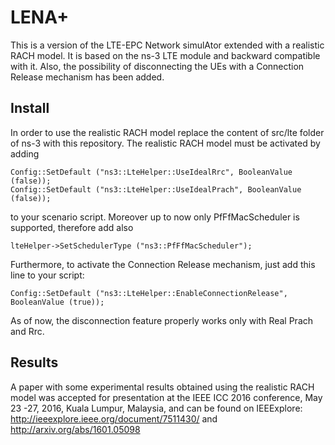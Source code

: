 # LENA+
This is a version of the LTE-EPC Network simulAtor extended with a realistic RACH model. It is based on the ns-3 LTE module and backward compatible with it. Also, the possibility of disconnecting the UEs with a Connection Release mechanism has been added.

## Install
In order to use the realistic RACH model replace the content of src/lte folder of ns-3 with this repository.
The realistic RACH model must be activated by adding 

	Config::SetDefault ("ns3::LteHelper::UseIdealRrc", BooleanValue (false));
	Config::SetDefault ("ns3::LteHelper::UseIdealPrach", BooleanValue (false));  

to your scenario script. 
Moreover up to now only PfFfMacScheduler is supported, therefore add also 

	lteHelper->SetSchedulerType ("ns3::PfFfMacScheduler");

Furthermore, to activate the Connection Release mechanism, just add this line to your script:

	Config::SetDefault ("ns3::LteHelper::EnableConnectionRelease", BooleanValue (true));
As of now, the disconnection feature properly works only with Real Prach and Rrc.

## Results
A paper with some experimental results obtained using the realistic RACH model was accepted for presentation at the IEEE ICC 2016 conference, May 23 -27, 2016, Kuala Lumpur, Malaysia, and can be found on IEEExplore: http://ieeexplore.ieee.org/document/7511430/ and http://arxiv.org/abs/1601.05098
